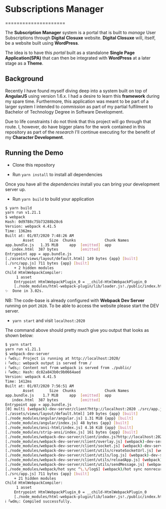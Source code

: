 # Subscriptions Manager
=====================

The **Subscription Manager** system is a portal that is built to *manage* 
User Subscriptions through **Digital Closuxe** website. **Digital Closuxe** 
will, itself, be a website built using **WordPress**.

The idea is to have this *portal* built as a standalone **Single Page 
Application(SPA)** that can then be integrated with **WordPress** at a 
later stage as a **Theme**.

## Background

Recently I have found myself diving deep into a system built on top of **AngularJS** using
version 1.6.x. I had a desire to learn this **framework** during my spare time. Furthermore, 
this application was meant to be part of a larger system I intended to *commission* as 
part of my partial fulfilment to Bachelor of Technology Degree in Software Development.

Due to life constraints I do not think that this project will go through that route. I, 
however, do have bigger plans for the work contained in this repository as part of the 
*research* I'll continue executing for the benefit of my **Character Development**.

## Running the Demo

- Clone this repository

- Run `yarn install` to install all dependencies

Once you have all the *dependencies* install you can bring your development server up.

- Run `yarn build` to build your application

```bash
$ yarn build
yarn run v1.21.1
$ webpack
Hash: 0d9788c75b73288b28c6
Version: webpack 4.41.5
Time: 1362ms
Built at: 01/07/2020 7:48:26 AM
        Asset       Size  Chunks             Chunk Names
app.bundle.js   1.35 MiB     app  [emitted]  app
   index.html  387 bytes          [emitted]  
Entrypoint app = app.bundle.js
[./assets/views/layout/default.html] 149 bytes {app} [built]
[./src/app.js] 711 bytes {app} [built]
    + 2 hidden modules
Child HtmlWebpackCompiler:
     1 asset
    Entrypoint HtmlWebpackPlugin_0 = __child-HtmlWebpackPlugin_0
    [./node_modules/html-webpack-plugin/lib/loader.js!./public/index.html] 398 bytes {HtmlWebpackPlugin_0} [built]
✨  Done in 3.02s.
```

NB: The code-base is already configured with **Webpack Dev Server** running on port `2020`. To 
    be able to access the website please start the DEV server.
    
- `yarn start` and visit `localhost:2020`

The command above should pretty much give you output that looks as shown below:

```bash
$ yarn start
yarn run v1.21.1
$ webpack-dev-server
ℹ ｢wds｣: Project is running at http://localhost:2020/
ℹ ｢wds｣: webpack output is served from /
ℹ ｢wds｣: Content not from webpack is served from ./public/
ℹ ｢wdm｣: Hash: dc82a843b0c9b0664aed
Version: webpack 4.41.5
Time: 1412ms
Built at: 01/07/2020 7:56:51 AM
        Asset       Size  Chunks             Chunk Names
app.bundle.js    1.7 MiB     app  [emitted]  app
   index.html  387 bytes          [emitted]  
Entrypoint app = app.bundle.js
[0] multi (webpack)-dev-server/client?http://localhost:2020 ./src/app.js 40 bytes {app} [built]
[./assets/views/layout/default.html] 149 bytes {app} [built]
[./node_modules/angular/angular.js] 1.31 MiB {app} [built]
[./node_modules/angular/index.js] 48 bytes {app} [built]
[./node_modules/ansi-html/index.js] 4.16 KiB {app} [built]
[./node_modules/strip-ansi/index.js] 161 bytes {app} [built]
[./node_modules/webpack-dev-server/client/index.js?http://localhost:2020] (webpack)-dev-server/client?http://localhost:2020 4.29 KiB {app} [built]
[./node_modules/webpack-dev-server/client/overlay.js] (webpack)-dev-server/client/overlay.js 3.51 KiB {app} [built]
[./node_modules/webpack-dev-server/client/socket.js] (webpack)-dev-server/client/socket.js 1.53 KiB {app} [built]
[./node_modules/webpack-dev-server/client/utils/createSocketUrl.js] (webpack)-dev-server/client/utils/createSocketUrl.js 2.91 KiB {app} [built]
[./node_modules/webpack-dev-server/client/utils/log.js] (webpack)-dev-server/client/utils/log.js 964 bytes {app} [built]
[./node_modules/webpack-dev-server/client/utils/reloadApp.js] (webpack)-dev-server/client/utils/reloadApp.js 1.59 KiB {app} [built]
[./node_modules/webpack-dev-server/client/utils/sendMessage.js] (webpack)-dev-server/client/utils/sendMessage.js 402 bytes {app} [built]
[./node_modules/webpack/hot sync ^\.\/log$] (webpack)/hot sync nonrecursive ^\.\/log$ 170 bytes {app} [built]
[./src/app.js] 711 bytes {app} [built]
    + 21 hidden modules
Child HtmlWebpackCompiler:
     1 asset
    Entrypoint HtmlWebpackPlugin_0 = __child-HtmlWebpackPlugin_0
    [./node_modules/html-webpack-plugin/lib/loader.js!./public/index.html] 398 bytes {HtmlWebpackPlugin_0} [built]
ℹ ｢wdm｣: Compiled successfully.

```